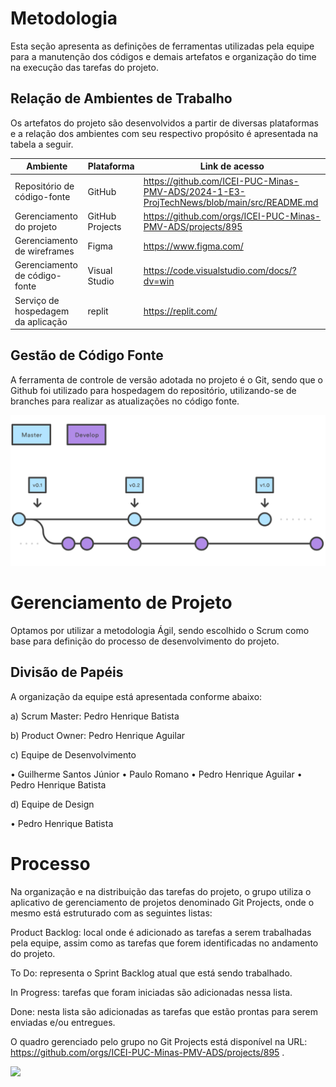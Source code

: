 # Metodologia

Esta seção apresenta as definições de ferramentas utilizadas pela equipe para a manutenção dos códigos e demais artefatos e organização do time na execução das tarefas do projeto.

## Relação de Ambientes de Trabalho

Os artefatos do projeto são desenvolvidos a partir de diversas plataformas e a relação dos ambientes com seu respectivo propósito é apresentada na tabela a seguir.

|Ambiente                       |Plataforma  |Link de acesso                                                                                                          |
|---------------------------    |----------  |------------------------------------------------------------------------------------------------------------------------|
|Repositório de código-fonte    |GitHub      |https://github.com/ICEI-PUC-Minas-PMV-ADS/2024-1-E3-ProjTechNews/blob/main/src/README.md|
|Gerenciamento do projeto       |GitHub Projects|https://github.com/orgs/ICEI-PUC-Minas-PMV-ADS/projects/895|
|Gerenciamento de wireframes    |Figma|https://www.figma.com/| 
|Gerenciamento de código-fonte|Visual Studio|https://code.visualstudio.com/docs/?dv=win|
|Serviço de hospedagem da aplicação|replit|https://replit.com/|                   

## Gestão de Código Fonte

A ferramenta de controle de versão adotada no projeto é o Git, sendo que o Github foi utilizado para hospedagem do repositório, utilizando-se de branches para realizar as atualizações no código fonte.

 **![](https://github.com/ICEI-PUC-Minas-PMV-ADS/pmv-ads-2023-2-e2-proj-int-t1-time4-agregador-noticias/blob/main/docs/img/branch%20guide.png)**

# Gerenciamento de Projeto
Optamos por utilizar a metodologia Ágil, sendo escolhido o Scrum como base para definição do processo de desenvolvimento do projeto.

## Divisão de Papéis
A organização da equipe está apresentada conforme abaixo:

a) Scrum Master: Pedro Henrique Batista 

b) Product Owner: Pedro Henrique Aguilar

c) Equipe de Desenvolvimento

• Guilherme Santos Júnior
• Paulo Romano
• Pedro Henrique Aguilar
• Pedro Henrique Batista

d) Equipe de Design

• Pedro Henrique Batista

# Processo
Na organização e na distribuição das tarefas do projeto, o grupo utiliza o aplicativo de gerenciamento de projetos denominado Git Projects, onde o mesmo está estruturado com as seguintes listas:

Product Backlog: local onde é adicionado as tarefas a serem trabalhadas pela equipe, assim como as tarefas que forem identificadas no andamento do projeto.

To Do: representa o Sprint Backlog atual que está sendo trabalhado.

In Progress: tarefas que foram iniciadas são adicionadas nessa lista.

Done: nesta lista são adicionadas as tarefas que estão prontas para serem enviadas e/ou entregues.

O quadro gerenciado pelo grupo no Git Projects está disponível na URL: https://github.com/orgs/ICEI-PUC-Minas-PMV-ADS/projects/895 .

 **![](https://github.com/ICEI-PUC-Minas-PMV-ADS/2024-1-E3-ProjTechNews/blob/main/doc/img/gitprojects.png)**












